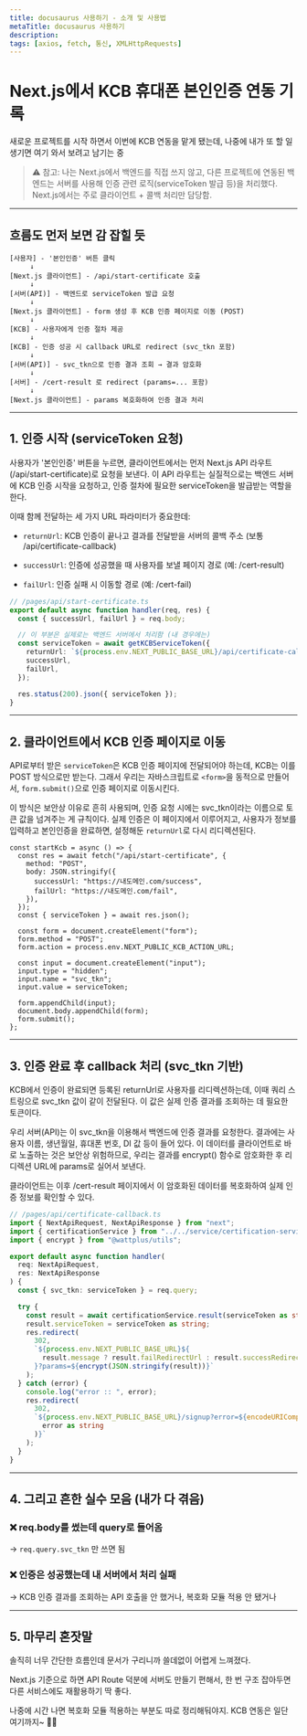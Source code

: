 ```yaml
---
title: docusaurus 사용하기 - 소개 및 사용법
metaTitle: docusaurus 사용하기
description:
tags: [axios, fetch, 통신, XMLHttpRequests]
---
```


# Next.js에서 KCB 휴대폰 본인인증 연동 기록

새로운 프로젝트를 시작 하면서 이번에 KCB 연동을 맡게 됐는데, 나중에 내가 또 할 일 생기면 여기 와서 보려고 남기는 중

> ⚠️ 참고: 나는 Next.js에서 백엔드를 직접 쓰지 않고, 다른 프로젝트에 연동된 백엔드는 서버를 사용해 인증 관련 로직(serviceToken 발급 등)을 처리했다. Next.js에서는 주로 클라이언트 + 콜백 처리만 담당함.

---

## 흐름도 먼저 보면 감 잡힐 듯

```
[사용자] - '본인인증' 버튼 클릭
     ↓
[Next.js 클라이언트] - /api/start-certificate 호출
     ↓
[서버(API)] - 백엔드로 serviceToken 발급 요청
     ↓
[Next.js 클라이언트] - form 생성 후 KCB 인증 페이지로 이동 (POST)
     ↓
[KCB] - 사용자에게 인증 절차 제공
     ↓
[KCB] - 인증 성공 시 callback URL로 redirect (svc_tkn 포함)
     ↓
[서버(API)] - svc_tkn으로 인증 결과 조회 → 결과 암호화
     ↓
[서버] - /cert-result 로 redirect (params=... 포함)
     ↓
[Next.js 클라이언트] - params 복호화하여 인증 결과 처리
```

---

## 1. 인증 시작 (serviceToken 요청)

사용자가 '본인인증' 버튼을 누르면, 클라이언트에서는 먼저 Next.js API 라우트(/api/start-certificate)로 요청을 보낸다. 이 API 라우트는 실질적으로는 백엔드 서버에 KCB 인증 시작을 요청하고, 인증 절차에 필요한 serviceToken을 발급받는 역할을 한다.

이때 함께 전달하는 세 가지 URL 파라미터가 중요한데:

- `returnUrl`: KCB 인증이 끝나고 결과를 전달받을 서버의 콜백 주소 (보통 /api/certificate-callback)

- `successUrl`: 인증에 성공했을 때 사용자를 보낼 페이지 경로 (예: /cert-result)

- `failUrl`: 인증 실패 시 이동할 경로 (예: /cert-fail)

```ts
// /pages/api/start-certificate.ts
export default async function handler(req, res) {
  const { successUrl, failUrl } = req.body;

  // 이 부분은 실제로는 백엔드 서버에서 처리함 (내 경우에는)
  const serviceToken = await getKCBServiceToken({
    returnUrl: `${process.env.NEXT_PUBLIC_BASE_URL}/api/certificate-callback`,
    successUrl,
    failUrl,
  });

  res.status(200).json({ serviceToken });
}
```

---

## 2. 클라이언트에서 KCB 인증 페이지로 이동

API로부터 받은 `serviceToken`은 KCB 인증 페이지에 전달되어야 하는데, KCB는 이를 POST 방식으로만 받는다. 그래서 우리는 자바스크립트로 `<form>`을 동적으로 만들어서, `form.submit()`으로 인증 페이지로 이동시킨다.

이 방식은 보안상 이유로 흔히 사용되며, 인증 요청 시에는 svc_tkn이라는 이름으로 토큰 값을 넘겨주는 게 규칙이다. 실제 인증은 이 페이지에서 이루어지고, 사용자가 정보를 입력하고 본인인증을 완료하면, 설정해둔 `returnUrl`로 다시 리디렉션된다.

```tsx
const startKcb = async () => {
  const res = await fetch("/api/start-certificate", {
    method: "POST",
    body: JSON.stringify({
      successUrl: "https://내도메인.com/success",
      failUrl: "https://내도메인.com/fail",
    }),
  });
  const { serviceToken } = await res.json();

  const form = document.createElement("form");
  form.method = "POST";
  form.action = process.env.NEXT_PUBLIC_KCB_ACTION_URL;

  const input = document.createElement("input");
  input.type = "hidden";
  input.name = "svc_tkn";
  input.value = serviceToken;

  form.appendChild(input);
  document.body.appendChild(form);
  form.submit();
};
```

---

## 3. 인증 완료 후 callback 처리 (svc_tkn 기반)

KCB에서 인증이 완료되면 등록된 returnUrl로 사용자를 리디렉션하는데, 이때 쿼리 스트링으로 svc_tkn 값이 같이 전달된다. 이 값은 실제 인증 결과를 조회하는 데 필요한 토큰이다.

우리 서버(API)는 이 svc_tkn을 이용해서 백엔드에 인증 결과를 요청한다. 결과에는 사용자 이름, 생년월일, 휴대폰 번호, DI 값 등이 들어 있다. 이 데이터를 클라이언트로 바로 노출하는 것은 보안상 위험하므로, 우리는 결과를 encrypt() 함수로 암호화한 후 리디렉션 URL에 params로 실어서 보낸다.

클라이언트는 이후 /cert-result 페이지에서 이 암호화된 데이터를 복호화하여 실제 인증 정보를 확인할 수 있다.

```ts
// /pages/api/certificate-callback.ts
import { NextApiRequest, NextApiResponse } from "next";
import { certificationService } from "../../service/certification-service";
import { encrypt } from "@wattplus/utils";

export default async function handler(
  req: NextApiRequest,
  res: NextApiResponse
) {
  const { svc_tkn: serviceToken } = req.query;

  try {
    const result = await certificationService.result(serviceToken as string);
    result.serviceToken = serviceToken as string;
    res.redirect(
      302,
      `${process.env.NEXT_PUBLIC_BASE_URL}${
        result.message ? result.failRedirectUrl : result.successRedirectUrl
      }?params=${encrypt(JSON.stringify(result))}`
    );
  } catch (error) {
    console.log("error :: ", error);
    res.redirect(
      302,
      `${process.env.NEXT_PUBLIC_BASE_URL}/signup?error=${encodeURIComponent(
        error as string
      )}`
    );
  }
}
```

---

## 4. 그리고 흔한 실수 모음 (내가 다 겪음)

### ❌ req.body를 썼는데 query로 들어옴

→ `req.query.svc_tkn` 만 쓰면 됨

### ❌ 인증은 성공했는데 내 서버에서 처리 실패

→ KCB 인증 결과를 조회하는 API 호출을 안 했거나, 복호화 모듈 적용 안 됐거나

---

## 5. 마무리 혼잣말

솔직히 너무 간단한 흐름인데 문서가 구리니까 쓸데없이 어렵게 느껴졌다.

Next.js 기준으로 하면 API Route 덕분에 서버도 만들기 편해서,
한 번 구조 잡아두면 다른 서비스에도 재활용하기 딱 좋다.

나중에 시간 나면 복호화 모듈 적용하는 부분도 따로 정리해둬야지. KCB 연동은 일단 여기까지~ 😮‍💨
